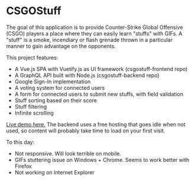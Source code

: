 # CSGOStuff
The goal of this application is to provide Counter-Strike Global Offensive (CSGO) players a place where they can easily learn "stuffs" with GIFs. A "stuff" is a smoke, incendiary or flash grenade thrown in a particular manner to gain advantage on the opponents.

This project features:
- A Vue.js SPA with Vuetify.js as UI framework (csgostuff-frontend repo)
- A GraphQL API built with Node.js (csgostuff-backend repo)
- Google Sign-In implementation
- A voting system for connected users
- A form for connected users to submit new stuffs, with field validation
- Stuff sorting based on their score
- Stuff filtering
- Infinite scrolling

[Live demo here.](kindhearted-battle.surge.sh/#/) The backend uses a free hosting that goes idle when not used, so content will probably take time to load on your first visit.

To this day:
- Not responsive. Will look terrible on mobile.
- GIFs stuttering issue on Windows + Chrome. Seems to work better with Firefox
- Not working on Internet Explorer
